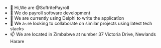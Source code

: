 - 👋 Hi,We are @SoftritePayroll
- 👀 We do payroll software development
- 🌱 We are currently using Delphi to write the applicatîon
- 💞️ We a~re looking to collaborate on similar projects using latest tech stacks
- 📫 We are located in Zimbabwe at number 37 Victoria Drive, Newlands Harare

<!---
SoftritePayroll/SoftritePayroll is a ✨ special ✨ repository because its `README.md` (this file) appears on your GitHub profile.
You can click the Preview link to take a look at your changes.
--->

